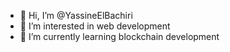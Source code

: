 - 👋 Hi, I’m @YassineElBachiri
- 👀 I’m interested in web development 
- 🌱 I’m currently learning blockchain development


<!---
YassineElBachiri/YassineElBachiri is a ✨ special ✨ repository because its `README.md` (this file) appears on your GitHub profile.
You can click the Preview link to take a look at your changes.
--->
